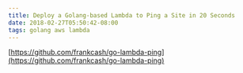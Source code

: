 ```yaml
---
title: Deploy a Golang-based Lambda to Ping a Site in 20 Seconds
date: 2018-02-27T05:50:42-08:00
tags: golang aws lambda
---
```

[https://github.com/frankcash/go-lambda-ping](https://github.com/frankcash/go-lambda-ping)
